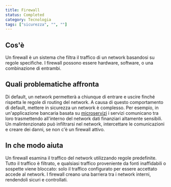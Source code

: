```yaml
---
title: Firewall
status: Completed
category: Tecnologia
tags: ["sicurezza", "", ""]
---
```


## Cos'è

Un firewall è un sistema che filtra il traffico di un network basandosi su regole specifiche.
I firewall possono essere hardware, software, o una combinazione di entrambi.

## Quali problematiche affronta

Di default, un network permetterà a chiunque di entrare e uscire finché rispetta le regole di routing del network.
A causa di questo comportamento di default, mettere in sicurezza un network è complesso.
Per esempio, in un'applicazione bancaria basata su [microservizi](/it/microservices/) i servizi comunicano tra loro trasmettendo all'interno del network dati finanziari altamente sensibili.
Un malintenzionato può infiltrarsi nel network, intercettare le comunicazioni e creare dei danni, se non c'è un firewall attivo.

## In che modo aiuta

Un firewall esamina il traffico del network utilizzando regole predefinite.
Tutto il traffico è filtrato, e qualsiasi traffico proveniente da fonti inaffidabili o sospette viene bloccato: solo il traffico configurato per essere accettato accede al network.
I firewall creano una barriera tra i network interni, rendendoli sicuri e controllati.
